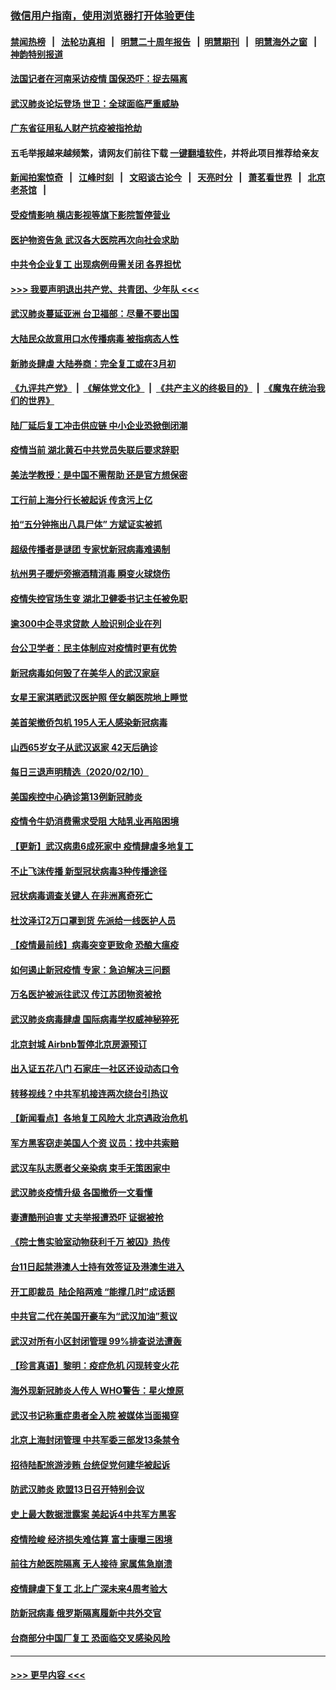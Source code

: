 ### [微信用户指南，使用浏览器打开体验更佳](https://github.com/gfw-breaker/banned-news1/blob/master/indexes/wechat-guide.md?t=0)
#### [禁闻热榜](热点新闻.md?t=0)  &nbsp;&nbsp;|&nbsp;&nbsp; [法轮功真相](https://github.com/gfw-breaker/truth/blob/master/README.md?t=0) &nbsp;&nbsp;|&nbsp;&nbsp; [明慧二十周年报告](https://github.com/gfw-breaker/mh-reports/blob/master/README.md?t=0) &nbsp;&nbsp;|&nbsp;&nbsp;[明慧期刊](https://github.com/gfw-breaker/mh-qikan) &nbsp;&nbsp;|&nbsp;&nbsp; [明慧海外之窗](https://github.com/gfw-breaker/mh-news/blob/master/README.md?t=0) &nbsp;&nbsp;|&nbsp;&nbsp; [神韵特别报道](https://github.com/gfw-breaker/mh-news/blob/master/shenyun.md?t=0)
#### [法国记者在河南采访疫情 国保恐吓：捉去隔离](../pages/nsc413/n11860742.md?t=02112202) 
#### [武汉肺炎论坛登场 世卫：全球面临严重威胁](../pages/nsc413/n11860999.md?t=02112202) 
#### [广东省征用私人财产抗疫被指抢劫](../pages/nsc413/n11860913.md?t=02112202) 
#### 五毛举报越来越频繁，请网友们前往下载 [一键翻墙软件](https://github.com/gfw-breaker/ssr-accounts)，并将此项目推荐给亲友
#### [新闻拍案惊奇](https://github.com/gfw-breaker/banned-news1/blob/master/pages/link4.md) &nbsp;&nbsp;|&nbsp;&nbsp; [江峰时刻](https://github.com/gfw-breaker/banned-news1/blob/master/pages/link4.md) &nbsp;&nbsp;|&nbsp;&nbsp; [文昭谈古论今](https://github.com/gfw-breaker/banned-news1/blob/master/pages/link4.md) &nbsp;&nbsp;|&nbsp;&nbsp; [天亮时分](https://github.com/gfw-breaker/banned-news1/blob/master/pages/link4.md) &nbsp;&nbsp;|&nbsp;&nbsp; [萧茗看世界](https://github.com/gfw-breaker/banned-news1/blob/master/pages/link4.md) &nbsp;&nbsp;|&nbsp;&nbsp; [北京老茶馆](https://github.com/gfw-breaker/banned-news1/blob/master/pages/link4.md) &nbsp;&nbsp;|&nbsp;&nbsp; 
#### [受疫情影响 横店影视等旗下影院暂停营业](../pages/nsc413/n11860921.md?t=02112202) 
#### [医护物资告急 武汉各大医院再次向社会求助](../pages/nsc413/n11860729.md?t=02112202) 
#### [中共令企业复工 出现病例毋需关闭 各界担忧](../pages/nsc413/n11860563.md?t=02112202) 
#### [>>> 我要声明退出共产党、共青团、少年队 <<<](https://github.com/begood0513/goodnews/blob/master/quit/letter.md) 
#### [武汉肺炎蔓延亚洲 台卫福部：尽量不要出国](../pages/nsc413/n11860586.md?t=02112202) 
#### [大陆民众故意用口水传播病毒 被指病态人性](../pages/nsc413/n11860618.md?t=02112202) 
#### [新肺炎肆虐 大陆券商：完全复工或在3月初](../pages/nsc413/n11860445.md?t=02112202) 
#### [《九评共产党》](https://github.com/begood0513/9ping.md/blob/master/README.md) &nbsp;|&nbsp; [《解体党文化》](../../../../jtdwh.md/blob/master/README.md)  &nbsp;|&nbsp; [《共产主义的终极目的》](../../../../gczydzjmd.md/blob/master/README.md) &nbsp;|&nbsp; [《魔鬼在统治我们的世界》](../../../../mgztzwmdsj.md/blob/master/README.md) 
#### [陆厂延后复工冲击供应链 中小企业恐掀倒闭潮](../pages/nsc413/n11859772.md?t=02112202) 
#### [疫情当前 湖北黄石中共党员失联后要求辞职](../pages/nsc413/n11860118.md?t=02112202) 
#### [美法学教授：是中国不需帮助 还是官方想保密](../pages/nsc413/n11859492.md?t=02112202) 
#### [工行前上海分行长被起诉 传贪污上亿](../pages/nsc413/n11860139.md?t=02112202) 
#### [拍“五分钟拖出八具尸体” 方斌证实被抓](../pages/nsc413/n11860090.md?t=02112202) 
#### [超级传播者是谜团 专家忧新冠病毒难遏制](../pages/nsc413/n11859686.md?t=02112202) 
#### [杭州男子暖炉旁擦酒精消毒 瞬变火球烧伤](../pages/nsc413/n11860071.md?t=02112202) 
#### [疫情失控官场生变 湖北卫健委书记主任被免职](../pages/nsc413/n11859848.md?t=02112202) 
#### [逾300中企寻求贷款 人脸识别企业在列](../pages/nsc413/n11860100.md?t=02112202) 
#### [台公卫学者：民主体制应对疫情时更有优势](../pages/nsc413/n11860023.md?t=02112202) 
#### [新冠病毒如何毁了在美华人的武汉家庭](../pages/nsc413/n11859524.md?t=02112202) 
#### [女星王家淇晒武汉医护照 侄女躺医院地上睡觉](../pages/nsc413/n11859756.md?t=02112202) 
#### [美首架撤侨包机 195人无人感染新冠病毒](../pages/nsc413/n11859908.md?t=02112202) 
#### [山西65岁女子从武汉返家 42天后确诊](../pages/nsc413/n11859912.md?t=02112202) 
#### [每日三退声明精选（2020/02/10）](../pages/nsc413/n11860031.md?t=02112202) 
#### [美国疾控中心确诊第13例新冠肺炎](../pages/nsc413/n11859966.md?t=02112202) 
#### [疫情令牛奶消费需求受阻 大陆乳业再陷困境](../pages/nsc413/n11859859.md?t=02112202) 
#### [【更新】武汉病患6成死家中 疫情肆虐多地复工](../pages/nsc413/n11801312.md?t=02112202) 
#### [不止飞沫传播 新型冠状病毒3种传播途径](../pages/nsc413/n11859060.md?t=02112202) 
#### [冠状病毒调查关键人 在非洲离奇死亡](../pages/nsc413/n11859798.md?t=02112202) 
#### [杜汶泽订2万口罩到货 先派给一线医护人员](../pages/nsc413/n11859214.md?t=02112202) 
#### [【疫情最前线】病毒突变更致命 恐酿大瘟疫](../pages/nsc413/n11859604.md?t=02112202) 
#### [如何遏止新冠疫情 专家：急迫解决三问题](../pages/nsc413/n11859685.md?t=02112202) 
#### [万名医护被派往武汉 传江苏团物资被抢](../pages/nsc413/n11859585.md?t=02112202) 
#### [武汉肺炎病毒肆虐 国际病毒学权威神秘猝死](../pages/nsc413/n11833010.md?t=02112202) 
#### [北京封城 Airbnb暂停北京房源预订](../pages/nsc413/n11859659.md?t=02112202) 
#### [出入证五花八门 石家庄一社区还设动态口令](../pages/nsc413/n11859510.md?t=02112202) 
#### [转移视线？中共军机接连两次绕台引热议](../pages/nsc413/n11859346.md?t=02112202) 
#### [【新闻看点】各地复工风险大 北京遇政治危机](../pages/nsc413/n11859164.md?t=02112202) 
#### [军方黑客窃走美国人个资 议员：找中共索赔](../pages/nsc413/n11859371.md?t=02112202) 
#### [武汉车队志愿者父亲染病 束手无策困家中](../pages/nsc413/n11859117.md?t=02112202) 
#### [武汉肺炎疫情升级 各国撤侨一文看懂](../pages/nsc413/n11859313.md?t=02112202) 
#### [妻遭酷刑迫害 丈夫举报遭恐吓 证据被抢](../pages/nsc413/n11858478.md?t=02112202) 
#### [《院士售实验室动物获利千万 被囚》热传](../pages/nsc413/n11859316.md?t=02112202) 
#### [台11日起禁港澳人士持有效签证及港澳生进入](../pages/nsc413/n11858423.md?t=02112202) 
#### [开工即裁员  陆企陷两难 “能撑几时”成话题](../pages/nsc413/n11859127.md?t=02112202) 
#### [中共官二代在美国开豪车为“武汉加油”惹议](../pages/nsc413/n11859039.md?t=02112202) 
#### [武汉对所有小区封闭管理 99%排查说法遭轰](../pages/nsc413/n11859264.md?t=02112202) 
#### [【珍言真语】黎明：疫症危机 闪现转变火花](../pages/nsc413/n11859199.md?t=02112202) 
#### [海外现新冠肺炎人传人 WHO警告：星火燎原](../pages/nsc413/n11859252.md?t=02112202) 
#### [武汉书记称重症患者全入院 被媒体当面揭穿](../pages/nsc413/n11859218.md?t=02112202) 
#### [北京上海封闭管理 中共军委三部发13条禁令](../pages/nsc413/n11859098.md?t=02112202) 
#### [招待陆配旅游涉贿 台统促党何建华被起诉](../pages/nsc413/n11858696.md?t=02112202) 
#### [防武汉肺炎 欧盟13日召开特别会议](../pages/nsc413/n11859088.md?t=02112202) 
#### [史上最大数据泄露案 美起诉4中共军方黑客](../pages/nsc413/n11859115.md?t=02112202) 
#### [疫情险峻 经济损失难估算 富士康曝三困境](../pages/nsc413/n11859120.md?t=02112202) 
#### [前往方舱医院隔离 无人接待 家属焦急崩溃](../pages/nsc413/n11859068.md?t=02112202) 
#### [疫情肆虐下复工 北上广深未来4周考验大](../pages/nsc413/n11859066.md?t=02112202) 
#### [防新冠病毒 俄罗斯隔离履新中共外交官](../pages/nsc413/n11859079.md?t=02112202) 
#### [台商部分中国厂复工 恐面临交叉感染风险](../pages/nsc413/n11858646.md?t=02112202) 

----
#### [ >>> 更早内容 <<< ](../indexes/nsc413-earlier.md)
